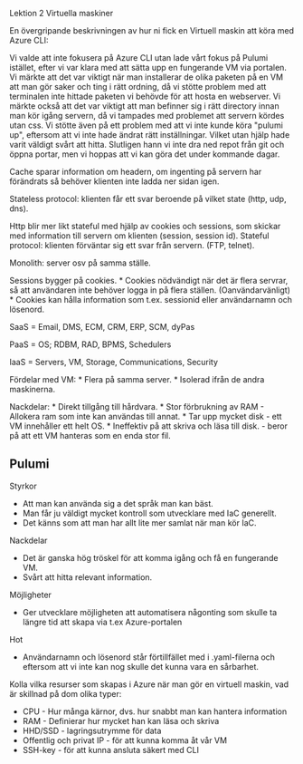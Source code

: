 Lektion 2 Virtuella maskiner

En övergripande beskrivningen av hur ni fick en Virtuell maskin att köra med Azure CLI:

Vi valde att inte fokusera på Azure CLI utan lade vårt fokus på Pulumi istället, efter vi var klara med att sätta upp en fungerande VM via portalen. Vi märkte att det var viktigt när man installerar de olika paketen på en VM att man gör saker och ting i rätt ordning, då vi stötte problem med att terminalen inte hittade paketen vi behövde för att hosta en webserver.  Vi märkte också att det var viktigt att man befinner sig i rätt directory innan man kör igång servern, då vi tampades med problemet att servern kördes utan css. Vi stötte även på ett problem med att vi inte kunde köra "pulumi up", eftersom att vi inte hade ändrat rätt inställningar. Vilket utan hjälp hade varit väldigt svårt att hitta. Slutligen hann vi inte dra ned repot från git och öppna portar, men vi hoppas att vi kan göra det under kommande dagar. 

Cache sparar information om headern, om ingenting på servern har förändrats så behöver klienten inte ladda ner sidan igen. 

Stateless protocol: klienten får ett svar beroende på vilket state (http, udp, dns). 

Http blir mer likt stateful med hjälp av cookies och sessions, som skickar med information till servern om klienten (session, session id).  Stateful protocol: klienten förväntar sig ett svar från servern. (FTP, telnet). 

Monolith: server osv på samma ställe. 

Sessions bygger på cookies. * Cookies nödvändigt när det är flera servrar,  så att användaren inte behöver logga in på flera ställen. (Oanvändarvänligt) * Cookies kan hålla information som t.ex. sessionid eller användarnamn och lösenord. 

SaaS = Email, DMS, ECM, CRM, ERP, SCM, dyPas 

PaaS = OS; RDBM, RAD, BPMS, Schedulers

 IaaS = Servers, VM, Storage, Communications, Security 



Fördelar med VM: * Flera på samma server. * Isolerad ifrån de andra maskinerna. 

Nackdelar: * Direkt tillgång till hårdvara. * Stor förbrukning av RAM - Allokera ram som inte kan användas till annat. * Tar upp mycket disk - ett VM innehåller ett helt OS. * Ineffektiv på att skriva och läsa till disk. - beror på att ett VM hanteras som en enda stor fil.



## Pulumi

Styrkor 

- Att man kan använda sig a det språk man kan bäst.
- Man får ju väldigt mycket kontroll som utvecklare med IaC generellt.
- Det känns som att man har allt lite mer samlat när man kör IaC.

Nackdelar

- Det är ganska hög tröskel för att komma igång och få en fungerande VM.
- Svårt att hitta relevant information.

Möjligheter

- Ger utvecklare möjligheten att automatisera någonting som skulle ta längre tid att skapa via t.ex Azure-portalen

Hot 

- Användarnamn och lösenord står förtillfället med i .yaml-filerna och eftersom att vi inte kan nog skulle det kunna vara en sårbarhet.





Kolla vilka resurser som skapas i Azure när man gör en virtuell maskin, vad är skillnad på dom olika typer:

- CPU - Hur många kärnor, dvs. hur snabbt man kan hantera information
- RAM - Definierar hur mycket han kan läsa och skriva
- HHD/SSD - lagringsutrymme för data
- Offentlig och privat IP - för att kunna komma åt vår VM
- SSH-key - för att kunna ansluta säkert med CLI


